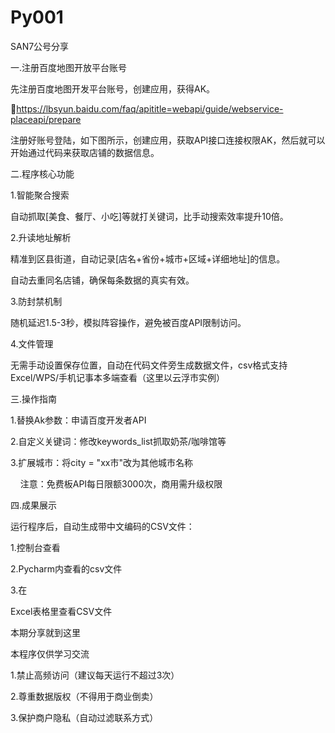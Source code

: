 # Py001
SAN7公号分享


一.注册百度地图开放平台账号

先注册百度地图开发平台账号，创建应用，获得AK。

🔗https://lbsyun.baidu.com/faq/apititle=webapi/guide/webservice-placeapi/prepare    



注册好账号登陆，如下图所示，创建应用，获取API接口连接权限AK，然后就可以开始通过代码来获取店铺的数据信息。



二.程序核心功能

1.智能聚合搜索

自动抓取[美食、餐厅、小吃]等就打关键词，比手动搜索效率提升10倍。



2.升读地址解析

精准到区县街道，自动记录[店名+省份+城市+区域+详细地址]的信息。

自动去重同名店铺，确保每条数据的真实有效。



3.防封禁机制

随机延迟1.5-3秒，模拟阵容操作，避免被百度API限制访问。



4.文件管理

无需手动设置保存位置，自动在代码文件旁生成数据文件，csv格式支持Excel/WPS/手机记事本多端查看（这里以云浮市实例）







三.操作指南

1.替换Ak参数：申请百度开发者API

2.自定义关键词：修改keywords_list抓取奶茶/咖啡馆等

3.扩展城市：将city = "xx市"改为其他城市名称

    注意：免费板API每日限额3000次，商用需升级权限

四.成果展示

运行程序后，自动生成带中文编码的CSV文件：

1.控制台查看



2.Pycharm内查看的csv文件



3.在

Excel表格里查看CSV文件





本期分享就到这里

本程序仅供学习交流

1.禁止高频访问（建议每天运行不超过3次）

2.尊重数据版权（不得用于商业倒卖）

3.保护商户隐私（自动过滤联系方式）

